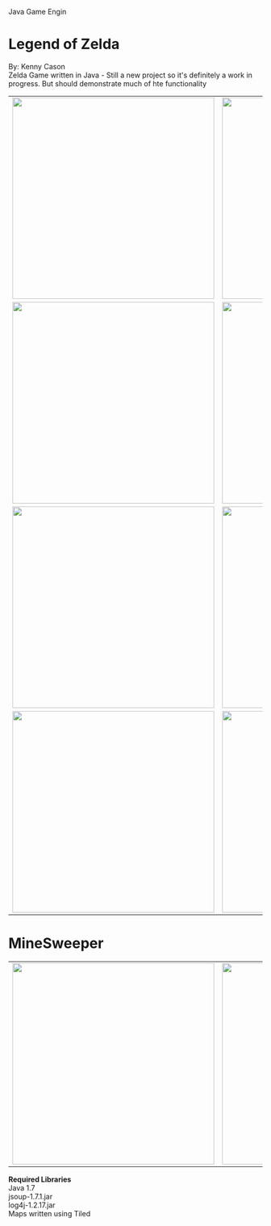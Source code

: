 Java Game Engin



Legend of Zelda
=============
By: Kenny Cason<br/>
Zelda Game written in Java - Still a new project so it's definitely a work in progress. But should demonstrate much of hte functionality<br/>
<table>
    <tr>
        <td>
            <img src="https://raw.github.com/kennycason/java_games/master/doc/screenshots/zelda8.png" width="400px"/>
        </td>
        <td>
            <img src="https://raw.github.com/kennycason/java_games/master/doc/screenshots/zelda5.png" width="400px"/>
        </td>
    </tr>
    <tr>
        <td>
            <img src="https://raw.github.com/kennycason/java_games/master/doc/screenshots/zelda7.png" width="400px"/>
        </td>
        <td>
            <img src="https://raw.github.com/kennycason/java_games/master/doc/screenshots/zelda11.png" width="400px"/>
        </td>
    </tr>
    <tr>
        <td>
            <img src="https://raw.github.com/kennycason/java_games/master/doc/screenshots/zelda9.png" width="400px"/>
        </td>
        <td>
            <img src="https://raw.github.com/kennycason/java_games/master/doc/screenshots/zelda10.png" width="400px"/>
        </td>
    </tr>
    <tr>
        <td>
            <img src="https://raw.github.com/kennycason/java_games/master/doc/screenshots/zelda12.png" width="400px"/>
        </td>
        <td>
            <img src="https://raw.github.com/kennycason/java_games/master/doc/screenshots/zelda13.png" width="400px"/>
        </td>
    </tr>
</table>

MineSweeper
============
<table>
    <tr>
        <td>
            <img src="https://raw.github.com/kennycason/java_games/master/doc/screenshots/minesweeper_winning.jpg" width="400px"/>
        </td>
        <td>
            <img src="https://raw.github.com/kennycason/java_games/master/doc/screenshots/minesweeper1.png" width="400px"/>
        </td>
    </tr>
</table>


**Required Libraries**<br/>
Java 1.7<br/>
jsoup-1.7.1.jar<br/>
log4j-1.2.17.jar<br/>
Maps written using Tiled<br/>
